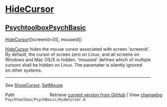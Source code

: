 # [HideCursor](HideCursor)
## [Psychtoolbox](Psychtoolbox)[PsychBasic](PsychBasic)

[HideCursor](HideCursor)([screenid=0][, mouseid])  
  
[HideCursor](HideCursor) hides the mouse cursor associated with screen 'screenid'.  
By default, the cursor of screen zero on Linux, and all screens on  
Windows and Mac OS/X is hidden. 'mouseid' defines which of multiple  
cursors shall be hidden on Linux. The parameter is silently ignored  
on other systems.  
\_\_\_\_\_\_\_\_\_\_\_\_\_\_\_\_\_\_\_\_\_\_\_\_\_\_\_\_\_\_\_\_\_\_\_\_\_\_\_\_\_\_\_\_\_\_\_\_\_\_\_\_\_\_\_\_\_\_\_\_\_\_\_\_\_\_\_\_\_\_\_\_\_  
  
See [ShowCursor](ShowCursor), [SetMouse](SetMouse)  




<div class="code_header" style="text-align:right;">
  <span style="float:left;">Path&nbsp;&nbsp;</span> <span class="counter">Retrieve <a href=
  "https://raw.github.com/Psychtoolbox-3/Psychtoolbox-3/beta/Psychtoolbox/PsychBasic/HideCursor.m">current version from GitHub</a> | View <a href=
  "https://github.com/Psychtoolbox-3/Psychtoolbox-3/commits/beta/Psychtoolbox/PsychBasic/HideCursor.m">changelog</a></span>
</div>
<div class="code">
  <code>Psychtoolbox/PsychBasic/HideCursor.m</code>
</div>

